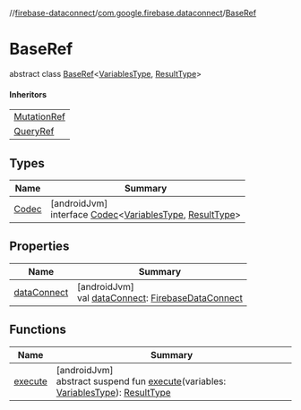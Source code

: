 //[firebase-dataconnect](../../../index.md)/[com.google.firebase.dataconnect](../index.md)/[BaseRef](index.md)

# BaseRef

abstract class [BaseRef](index.md)&lt;[VariablesType](index.md), [ResultType](index.md)&gt;

#### Inheritors

| |
|---|
| [MutationRef](../-mutation-ref/index.md) |
| [QueryRef](../-query-ref/index.md) |

## Types

| Name | Summary |
|---|---|
| [Codec](-codec/index.md) | [androidJvm]<br>interface [Codec](-codec/index.md)&lt;[VariablesType](-codec/index.md), [ResultType](-codec/index.md)&gt; |

## Properties

| Name | Summary |
|---|---|
| [dataConnect](data-connect.md) | [androidJvm]<br>val [dataConnect](data-connect.md): [FirebaseDataConnect](../-firebase-data-connect/index.md) |

## Functions

| Name | Summary |
|---|---|
| [execute](execute.md) | [androidJvm]<br>abstract suspend fun [execute](execute.md)(variables: [VariablesType](index.md)): [ResultType](index.md) |
